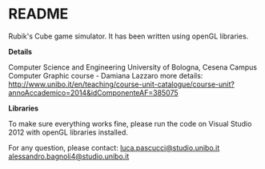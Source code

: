 # README #

Rubik's Cube game simulator. It has been written using openGL libraries.

**Details**

Computer Science and Engineering University of Bologna, Cesena Campus
Computer Graphic course - Damiana Lazzaro
more details: http://www.unibo.it/en/teaching/course-unit-catalogue/course-unit?annoAccademico=2014&idComponenteAF=385075

**Libraries**

To make sure everything works fine, please run the code on Visual Studio 2012 with openGL libraries installed.

For any question, please contact:
 [luca.pascucci@studio.unibo.it](mailto:luca.pascucci@studio.unibo.it)
 [alessandro.bagnoli4@studio.unibo.it](mailto:alessandro.bagnoli4@studio.unibo.it)